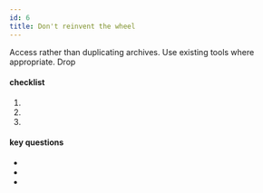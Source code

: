 ```yaml
---
id: 6
title: Don't reinvent the wheel
---
```


Access rather than duplicating archives. Use existing tools where appropriate. Drop 

#### checklist
1. 
2. 
3. 

#### key questions
- 
- 
- 

